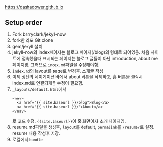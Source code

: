 https://dashadower.github.io

## Setup order

1. Fork barryclark/jekyll-now
2. fork한 리포 Git clone 
3. gem/jekyll 설치
4. jekyll-now의 index페이지는 블로그 페이지(/blog)의 형태로 되어있음. 처음 사이트에 접속했을때 표시되는 페이지는 블로그 글들이 아닌 introduction, about me페이지임. 그러므로 `index.md`파일을 수정해야함.
5. `index.md`의 layout를 page로 변경후, 소개글 작성
6. 이제 상단의 네이게이션 바에서 about 버튼을 삭제하고, 홈 버튼을 클릭시 index.md로 연결되게끔 수정이 필요함.
7. `_layouts/default.html`에서
   ```
   <nav>
     <a href="{{ site.baseurl }}/blog">Blog</a>
     <a href="{{ site.baseurl }}/">About</a>
   </nav>
   ```
    로 코드 수정. `{{site.baseurl}}`이 홈 화면이자 소개 페이지임.
8. resume.md파일을 생성후, `layout`를 default, `permalink`를 `/resume/`로 설정. resume 내용 작성후 저장.
9. 로컬에서 `bundle`
